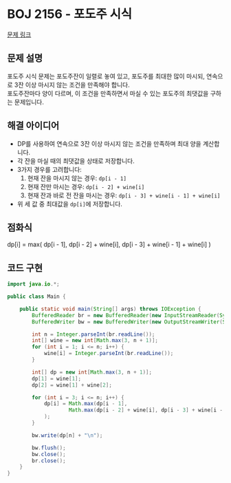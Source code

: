 # BOJ 2156 - 포도주 시식

[문제 링크](https://www.acmicpc.net/problem/2156)

## 문제 설명
포도주 시식 문제는 포도주잔이 일렬로 놓여 있고, 포도주를 최대한 많이 마시되, 연속으로 3잔 이상 마시지 않는 조건을 만족해야 합니다.  
포도주잔마다 양이 다르며, 이 조건을 만족하면서 마실 수 있는 포도주의 최댓값을 구하는 문제입니다.

## 해결 아이디어
- DP를 사용하여 연속으로 3잔 이상 마시지 않는 조건을 만족하며 최대 양을 계산합니다.
- 각 잔을 마실 때의 최댓값을 상태로 저장합니다.
- 3가지 경우를 고려합니다:
  1. 현재 잔을 마시지 않는 경우: `dp[i - 1]`
  2. 현재 잔만 마시는 경우: `dp[i - 2] + wine[i]`
  3. 현재 잔과 바로 전 잔을 마시는 경우: `dp[i - 3] + wine[i - 1] + wine[i]`
- 위 세 값 중 최대값을 `dp[i]`에 저장합니다.

## 점화식
dp[i] = max(
  dp[i - 1],
  dp[i - 2] + wine[i],
  dp[i - 3] + wine[i - 1] + wine[i]
)


## 코드 구현

```java
import java.io.*;

public class Main {

    public static void main(String[] args) throws IOException {
        BufferedReader br = new BufferedReader(new InputStreamReader(System.in));
        BufferedWriter bw = new BufferedWriter(new OutputStreamWriter(System.out));

        int n = Integer.parseInt(br.readLine());
        int[] wine = new int[Math.max(3, n + 1)];
        for (int i = 1; i <= n; i++) {
            wine[i] = Integer.parseInt(br.readLine());
        }

        int[] dp = new int[Math.max(3, n + 1)];
        dp[1] = wine[1];
        dp[2] = wine[1] + wine[2];

        for (int i = 3; i <= n; i++) {
            dp[i] = Math.max(dp[i - 1],
                    Math.max(dp[i - 2] + wine[i], dp[i - 3] + wine[i - 1] + wine[i])
            );
        }

        bw.write(dp[n] + "\n");

        bw.flush();
        bw.close();
        br.close();
    }
}
```